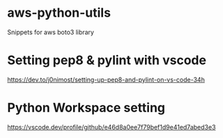 # aws-python-utils
Snippets for aws boto3 library 

# Setting pep8 & pylint with vscode
https://dev.to/j0nimost/setting-up-pep8-and-pylint-on-vs-code-34h

# Python Workspace setting
https://vscode.dev/profile/github/e46d8a0ee7f79bef1d9e41ed7abed3e3
